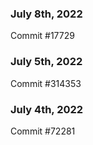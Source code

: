 ### July 8th, 2022

Commit #17729

### July 5th, 2022

Commit #314353


### July 4th, 2022

Commit #72281
